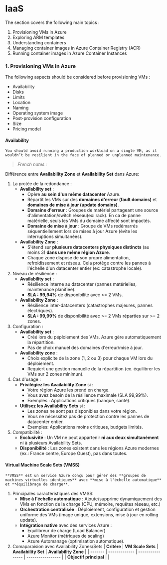 # IaaS

The section covers the following main topics :

1. Provisioning VMs in Azure
2. Exploring ARM templates
3. Understanding containers
4. Managing container images in Azure Container Registry (ACR)
5. Running container images in Azure Container Instances

### 1. Provisioning VMs in Azure

The following aspects should be considered before provisioning VMs :
- Availability
- Disks
- Limits
- Location
- Naming 
- Operating system image
- Post-provision configuration
- Size
- Pricing model

#### Availability
    You should avoid running a production workload on a single VM, as it wouldn’t be resilient in the face of planned or unplanned maintenance.

> *French notes :*

Différence entre **Availability Zone** et **Availability Set** dans Azure:

1. La protée de la redondance :
    - **Availability set** :
        - Opère **au sein d'un même datacenter** Azure.
        - Répartit les VMs sur des **domaines d'erreur (fault domains)** et **domaines de mise à jour (update domains)**.
        - **Domaine d'erreur** : Groupes de matériel partageant une source d'alimentation/switch réseau(ex: rack). En ca de panne matérielle, seuls les VMs du domaine affecté sont impactés.
        - **Domaine de mise à jour** : Groupe de VMs redémarrés séquentiellement lors de mises à jour Azure (évite les interruptions simultanées).
    - **Availability Zone** :
        - S'étend sur **plusieurs datacenters physiques distincts** (au moins 3) **dans une même région Azure**.
        - Chaque zone dispose de son propre alimentation, refroidissement et réseau. Cela protège contre les pannes à l'échelle d'un datacenter entier (ex: catastrophe locale).
2. Niveau de résilience :
    - **Availability set** : 
        - Résilience interne au datacenter (pannes matérielles, maintenance planifiée).
        - **SLA : 99,94%** de disponibilité avec >= 2 VMs.
    - **Availability Zone** :
        - Résilience inter-datacenters (catastrophes majeures, pannes électriques).
        - **SLA : 99,99%** de disponibilité avec >= 2 VMs réparties sur >= 2 zones.
3. Configuration :
    - **Availability set** :
        - Créé lors du péploiement des VMs. Azure gère automatiquement la répartition.
        - Pas de choix manuel des domaines d'erreur/mise à jour.
    - **Availability zone** :
        - Choix explicite de la zone (1, 2 ou 3) pour chaque VM lors du déploiement.
        - Requiert une gestion manuelle de la répartition (ex. équilibrer les VMs sur 2 zones minimun).
4. Cas d'usage :
    - **Privilégiez les Availability Zone** si :
        - Votre région Azure les prend en charge.
        - Vous avez besoin de la résilience maximale (SLA 99,99%).
        - Exemples : Applications critiques (banque, santé).
    - **Utilisez les Availability Sets** si :
        - Les zones ne sont pas disponibles dans votre région.
        - Vous ne nécessitez pas de protection contre les pannes de datacenter entier.
        - Exemples: Applications moins critiques, budgets limités.
5. Compatibilité :
    - **Exclusivité** : Un VM ne peut appartenir **ni aux deux simultanément** ni à plusieurs Availability Sets.
    - **Disponibilité** : Les zones existent dans les régions Azure modernes (ex.: France centre, Europe Ouest), pas dans toutes.

#### Virtual Machine Scale Sets (VMSS)
    **VMSS** est un service Azure conçu pour gérer des **groupes de machines virtuelles identiques** avec **mise à l'échelle automatique** et **équilibrage de charge**.

1. Principales caractéristiques des VMSS:
    - **Mise à l'échelle automatique** :
        Ajoute/supprime dynamiquement des VMs en fonction de la charge (CPU, mémoire, requêtes réseau, etc.)
    - **Orchestration centralisée** :
        Déploiement, configuration et gestion uniforme des VMs (image unique, extensions, mise à jour en rolling update).
    - **Intégration native** avec des services Azure :
        - Equilibreur de charge (Load Balancer)
        - Azure Monitor (métriques de scaling)
        - Azure Automanage (optimisation automatique).
2. Comaparaision avec Availability Zones/Sets
| **Critère** | **VM Scale Sets** | **Availability Set** | **Availability Zone** |
| ------- | ------------- | ---------------- | ----------------- |
| **Objectif principal** |
|
